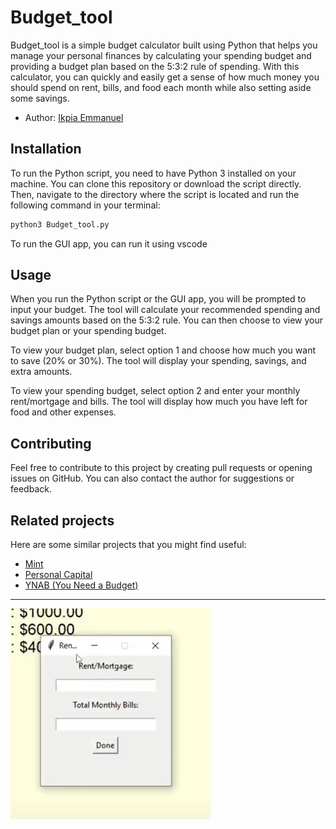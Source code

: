 # Budget_tool

Budget_tool is a simple budget calculator built using Python that helps you manage your personal finances by calculating your spending budget and providing a budget plan based on the 5:3:2 rule of spending. With this calculator, you can quickly and easily get a sense of how much money you should spend on rent, bills, and food each month while also setting aside some savings.



* Author: [Ikpia Emmanuel](https://www.linkedin.com/in/emmanuel-ikpia-78428a236)

## Installation

To run the Python script, you need to have Python 3 installed on your machine. You can clone this repository or download the script directly. Then, navigate to the directory where the script is located and run the following command in your terminal:
 ```sh
 python3 Budget_tool.py
 ```
 To run the GUI app, you can run it using vscode
 
 
## Usage

When you run the Python script or the GUI app, you will be prompted to input your budget. The tool will calculate your recommended spending and savings amounts based on the 5:3:2 rule. You can then choose to view your budget plan or your spending budget.

To view your budget plan, select option 1 and choose how much you want to save (20% or 30%). The tool will display your spending, savings, and extra amounts.

To view your spending budget, select option 2 and enter your monthly rent/mortgage and bills. The tool will display how much you have left for food and other expenses.

## Contributing

Feel free to contribute to this project by creating pull requests or opening issues on GitHub. You can also contact the author for suggestions or feedback.

## Related projects

Here are some similar projects that you might find useful:

* [Mint](https://www.mint.com/)
* [Personal Capital](https://www.personalcapital.com/)
* [YNAB (You Need a Budget)](https://www.youneedabudget.com/)

---

![Screenshot of the GUI app](screenshot.PNG)

